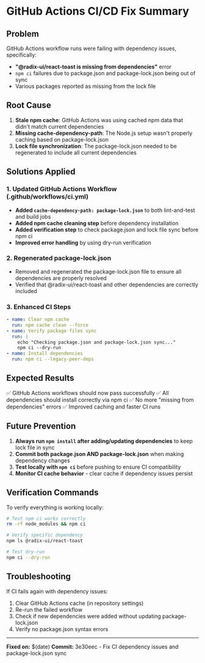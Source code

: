 # GitHub Actions CI/CD Fix Summary

## Problem
GitHub Actions workflow runs were failing with dependency issues, specifically:
- **"@radix-ui/react-toast is missing from dependencies"** error
- `npm ci` failures due to package.json and package-lock.json being out of sync
- Various packages reported as missing from the lock file

## Root Cause
1. **Stale npm cache**: GitHub Actions was using cached npm data that didn't match current dependencies
2. **Missing cache-dependency-path**: The Node.js setup wasn't properly caching based on package-lock.json
3. **Lock file synchronization**: The package-lock.json needed to be regenerated to include all current dependencies

## Solutions Applied

### 1. Updated GitHub Actions Workflow (.github/workflows/ci.yml)
- **Added `cache-dependency-path: package-lock.json`** to both lint-and-test and build jobs
- **Added npm cache cleaning step** before dependency installation
- **Added verification step** to check package.json and lock file sync before npm ci
- **Improved error handling** by using dry-run verification

### 2. Regenerated package-lock.json
- Removed and regenerated the package-lock.json file to ensure all dependencies are properly resolved
- Verified that @radix-ui/react-toast and other dependencies are correctly included

### 3. Enhanced CI Steps
```yaml
- name: Clear npm cache
  run: npm cache clean --force
- name: Verify package files sync
  run: |
    echo "Checking package.json and package-lock.json sync..."
    npm ci --dry-run
- name: Install dependencies
  run: npm ci --legacy-peer-deps
```

## Expected Results
✅ GitHub Actions workflows should now pass successfully
✅ All dependencies should install correctly via npm ci
✅ No more "missing from dependencies" errors
✅ Improved caching and faster CI runs

## Future Prevention
1. **Always run `npm install` after adding/updating dependencies** to keep lock file in sync
2. **Commit both package.json AND package-lock.json** when making dependency changes
3. **Test locally with `npm ci`** before pushing to ensure CI compatibility
4. **Monitor CI cache behavior** - clear cache if dependency issues persist

## Verification Commands
To verify everything is working locally:
```bash
# Test npm ci works correctly
rm -rf node_modules && npm ci

# Verify specific dependency
npm ls @radix-ui/react-toast

# Test dry-run
npm ci --dry-run
```

## Troubleshooting
If CI fails again with dependency issues:
1. Clear GitHub Actions cache (in repository settings)
2. Re-run the failed workflow
3. Check if new dependencies were added without updating package-lock.json
4. Verify no package.json syntax errors

---
**Fixed on:** $(date)
**Commit:** 3e30eec - Fix CI dependency issues and package-lock.json sync
